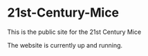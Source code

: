 # 21st-Century-Mice
This is the public site for the 21st Century Mice

The website is currently up and running. 
